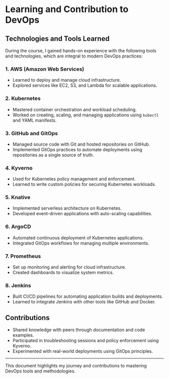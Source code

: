 # Learning and Contribution to DevOps

## Technologies and Tools Learned
During the course, I gained hands-on experience with the following tools and technologies, which are integral to modern DevOps practices:

### 1. AWS (Amazon Web Services)
- Learned to deploy and manage cloud infrastructure.
- Explored services like EC2, S3, and Lambda for scalable applications.

### 2. Kubernetes
- Mastered container orchestration and workload scheduling.
- Worked on creating, scaling, and managing applications using `kubectl` and YAML manifests.

### 3. GitHub and GitOps
- Managed source code with Git and hosted repositories on GitHub.
- Implemented GitOps practices to automate deployments using repositories as a single source of truth.

### 4. Kyverno
- Used for Kubernetes policy management and enforcement.
- Learned to write custom policies for securing Kubernetes workloads.

### 5. Knative
- Implemented serverless architecture on Kubernetes.
- Developed event-driven applications with auto-scaling capabilities.

### 6. ArgoCD
- Automated continuous deployment of Kubernetes applications.
- Integrated GitOps workflows for managing multiple environments.

### 7. Prometheus
- Set up monitoring and alerting for cloud infrastructure.
- Created dashboards to visualize system metrics.

### 8. Jenkins
- Built CI/CD pipelines for automating application builds and deployments.
- Learned to integrate Jenkins with other tools like GitHub and Docker.

## Contributions
- Shared knowledge with peers through documentation and code examples.
- Participated in troubleshooting sessions and policy enforcement using Kyverno.
- Experimented with real-world deployments using GitOps principles.

---

This document highlights my journey and contributions to mastering DevOps tools and methodologies.
